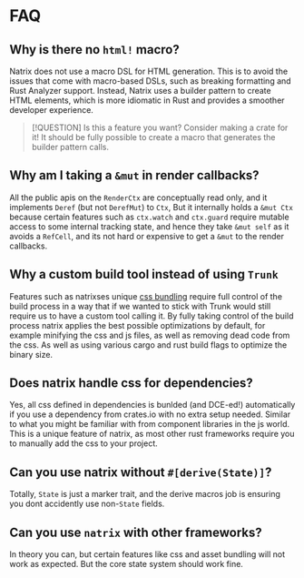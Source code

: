 # FAQ

## Why is there no `html!` macro?

Natrix does not use a macro DSL for HTML generation. This is to avoid the issues that come with macro-based DSLs, such as breaking formatting and Rust Analyzer support. Instead, Natrix uses a builder pattern to create HTML elements, which is more idiomatic in Rust and provides a smoother developer experience.

> [!QUESTION]
> Is this a feature you want? Consider making a crate for it!
> It should be fully possible to create a macro that generates the builder pattern calls.

## Why am I taking a `&mut` in render callbacks?
All the public apis on the `RenderCtx` are conceptually read only, and it implements `Deref` (but not `DerefMut`) to `Ctx`,
But it internally holds a `&mut Ctx` because certain features such as `ctx.watch` and `ctx.guard` require mutable access to some internal tracking state, and hence they take `&mut self` as it avoids a `RefCell`, and its not hard or expensive to get a `&mut` to the render callbacks.

## Why a custom build tool instead of using `Trunk`

Features such as natrixses unique [css bundling](css.md) require full control of the build process in a way that if we wanted to stick with Trunk would still require us to have a custom tool calling it.
By fully taking control of the build process natrix applies the best possible optimizations by default, for example minifying the css and js files, as well as removing dead code from the css.
As well as using various cargo and rust build flags to optimize the binary size.

## Does natrix handle css for dependencies?

Yes, all css defined in dependencies is bunlded (and DCE-ed!) automatically if you use a dependency from crates.io with no extra setup needed. Similar to what you might be familiar with from component libraries in the js world. This is a unique feature of natrix, as most other rust frameworks require you to manually add the css to your project.

## Can you use natrix without `#[derive(State)]`?
Totally, `State` is just a marker trait, and the derive macros job is ensuring you dont accidently use non-`State` fields. 

## Can you use `natrix` with other frameworks?

In theory you can, but certain features like css and asset bundling will not work as expected. But the core state system should work fine.


